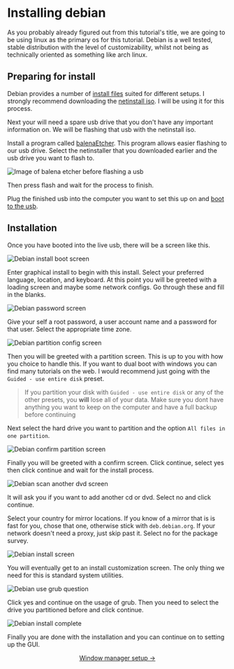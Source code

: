 # Installing debian
As you probably already figured out from this tutorial's title, we are going to be using linux as the primary os for this tutorial. Debian is a well tested, stable distribution with the level of customizability, whilst not being as technically oriented as something like arch linux.

## Preparing for install
Debian provides a number of [install files](https://www.debian.org/distrib/) suited for different setups. I strongly recommend downloading the [netinstall iso](https://cdimage.debian.org/debian-cd/current/amd64/iso-cd/debian-10.4.0-amd64-netinst.iso). I will be using it for this process.

Next your will need a spare usb drive that you don't have any important information on. We will be flashing that usb with the netinstall iso. 

Install a program called [balenaEtcher](https://www.balena.io/etcher/). This program allows easier flashing to our usb drive. Select the netinstaller that you downloaded earlier and the usb drive you want to flash to. 

![Image of balena etcher before flashing a usb](./assets/balenaEtcher.png)

Then press flash and wait for the process to finish.

Plug the finished usb into the computer you want to set this up on and [boot to the usb](https://www.lifewire.com/how-to-boot-from-a-usb-device-2626091).

## Installation
Once you have booted into the live usb, there will be a screen like this.

![Debian install boot screen](./assets/debianScreen1.png)

Enter graphical install to begin with this install. Select your preferred language, location, and keyboard. At this point you will be greeted with a loading screen and maybe some network configs. Go through these and fill in the blanks.

![Debian password screen](./assets/debianScreen2.png)

Give your self a root password, a user account name and a password for that user. Select the appropriate time zone. 

![Debian partition config screen](./assets/debianScreen3.png)

Then you will be greeted with a partition screen. This is up to you with how you choice to handle this. If you want to dual boot with windows you can find many tutorials on the web. I would recommend just going with the `Guided - use entire disk` preset. 

> If you partition your disk with `Guided - use entire disk` or any of the other presets, you **will** lose all of your data. Make sure you dont have anything you want to keep on the computer and have a full backup before continuing 

Next select the hard drive you want to partition and the option `All files in one partition`. 

![Debian confirm partition screen](./assets/debianScreen4.png)

Finally you will be greeted with a confirm screen. Click continue, select yes then click continue and wait for the install process.

![Debian scan another dvd screen](./assets/debianScreen5.png)

It will ask you if you want to add another cd or dvd. Select no and click continue.

Select your country for mirror locations. If you know of a mirror that is is fast for you, chose that one, otherwise stick with `deb.debian.org`. If your network doesn't need a proxy, just skip past it. Select no for the package survey. 

![Debian install screen](./assets/debianScreen6.png)

You will eventually get to an install customization screen. The only thing we need for this is standard system utilities. 

![Debian use grub question](./assets/debianScreen7.png)

Click yes and continue on the usage of grub. Then you need to select the drive you partitioned before and click continue.

![Debian install complete](./assets/debianScreen8.png)

Finally you are done with the installation and you can continue on to setting up the GUI.

<div align="center">

[Window manager setup →](./tutorial/wmSetup.md)

</div>
